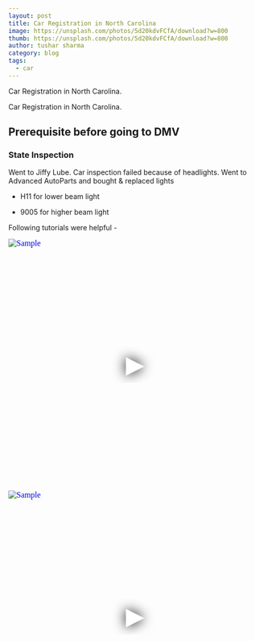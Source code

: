 ```yaml
---
layout: post
title: Car Registration in North Carolina
image: https://unsplash.com/photos/5d20kdvFCfA/download?w=800
thumb: https://unsplash.com/photos/5d20kdvFCfA/download?w=800
author: tushar sharma
category: blog
tags:
  - car
---
```


Car Registration in North Carolina.<!-- truncate_here -->

Car Registration in North Carolina. 

## Prerequisite before going to DMV

### State Inspection

Went to Jiffy Lube. Car inspection failed because of headlights. Went to Advanced AutoParts and bought & replaced lights

- H11 for lower beam light

- 9005 for higher beam light

Following tutorials were helpful - 


<iframe
  style="position: relative;  width: 100%;" 
   height="500"
  src="https://www.youtube.com/embed/ZeMVNjDnkoc?autoplay=1"
  srcdoc="<style>*{padding:0;margin:0;overflow:hidden}html,body{height:100%}img,span{position:absolute;width:100%;top:0;bottom:0;margin:auto}span{height:1.5em;text-align:center;font:48px/1.5 sans-serif;color:white;text-shadow:0 0 0.5em black}</style><a href=https://www.youtube.com/embed/ZeMVNjDnkoc?autoplay=1><img src=https://img.youtube.com/vi/ZeMVNjDnkoc/hqdefault.jpg alt='Sample'><span>▶</span></a>"
  frameborder="0"
  allow="accelerometer; autoplay; encrypted-media; gyroscope; picture-in-picture"
  allowfullscreen
  title="Sample"
></iframe><br>

<iframe
  style="position: relative;  width: 100%;" 
   height="500"
  src="https://www.youtube.com/embed/yMYcVQmHx54?autoplay=1"
  srcdoc="<style>*{padding:0;margin:0;overflow:hidden}html,body{height:100%}img,span{position:absolute;width:100%;top:0;bottom:0;margin:auto}span{height:1.5em;text-align:center;font:48px/1.5 sans-serif;color:white;text-shadow:0 0 0.5em black}</style><a href=https://www.youtube.com/embed/yMYcVQmHx54?autoplay=1><img src=https://img.youtube.com/vi/yMYcVQmHx54/hqdefault.jpg alt='Sample'><span>▶</span></a>"
  frameborder="0"
  allow="accelerometer; autoplay; encrypted-media; gyroscope; picture-in-picture"
  allowfullscreen
  title="Sample"
></iframe><br>